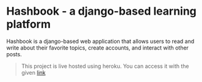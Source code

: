 # Hashbook - a django-based learning platform
Hashbook is a django-based web application that allows users to read and write about their favorite topics, create accounts, and interact with other posts.

> This project is live hosted using heroku. You can access it with the given
[link](http://hashbookofficial.herokuapp.com/)
